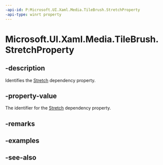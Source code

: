```yaml
---
-api-id: P:Microsoft.UI.Xaml.Media.TileBrush.StretchProperty
-api-type: winrt property
---
```


<!-- Property syntax
public Windows.UI.Xaml.DependencyProperty StretchProperty { get; }
-->

# Microsoft.UI.Xaml.Media.TileBrush.StretchProperty

## -description
Identifies the [Stretch](tilebrush_stretch.md) dependency property.

## -property-value
The identifier for the [Stretch](tilebrush_stretch.md) dependency property.

## -remarks

## -examples

## -see-also
